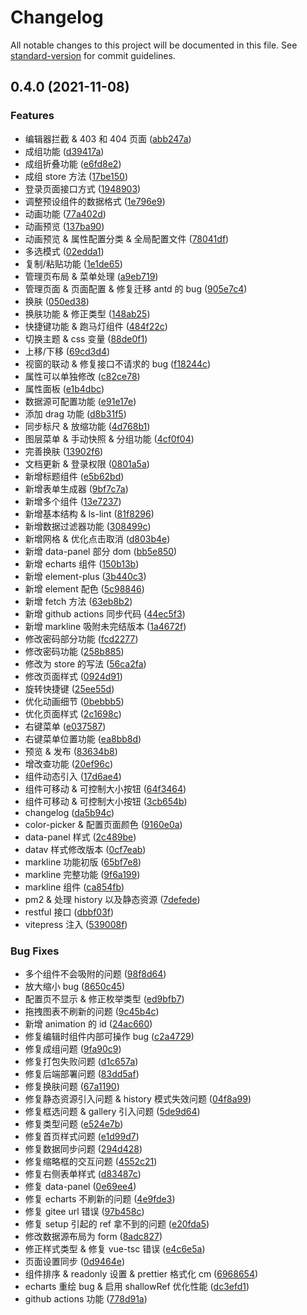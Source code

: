# Changelog

All notable changes to this project will be documented in this file. See [standard-version](https://github.com/conventional-changelog/standard-version) for commit guidelines.

## 0.4.0 (2021-11-08)

### Features

- 编辑器拦截 & 403 和 404 页面 ([abb247a](https://github.com/cq360767996/view/commit/abb247ae8142b30b8f84c93ec7fe93a0a6580c1d))
- 成组功能 ([d39417a](https://github.com/cq360767996/view/commit/d39417ab91e5d7183b8d481eb140c022391a8a63))
- 成组折叠功能 ([e6fd8e2](https://github.com/cq360767996/view/commit/e6fd8e27d3c02aba27ab80a755f3b9a705fe9523))
- 成组 store 方法 ([17be150](https://github.com/cq360767996/view/commit/17be1506e1b7d8343a314a822040703a735c883e))
- 登录页面接口方式 ([1948903](https://github.com/cq360767996/view/commit/1948903f22c0e7d3c5e671244581185e2acce570))
- 调整预设组件的数据格式 ([1e796e9](https://github.com/cq360767996/view/commit/1e796e91df630268ba8e8c18a9a95e40659413b8))
- 动画功能 ([77a402d](https://github.com/cq360767996/view/commit/77a402d7771ac4a52f72985e1d0ab322297b53e2))
- 动画预览 ([137ba90](https://github.com/cq360767996/view/commit/137ba906e1c585334f4638e99c0ea30d6f249404))
- 动画预览 & 属性配置分类 & 全局配置文件 ([78041df](https://github.com/cq360767996/view/commit/78041df18416dcdb992ee47bb7d8305c64d57b2b))
- 多选模式 ([02edda1](https://github.com/cq360767996/view/commit/02edda103f67bfc7faf0bb312d57e4ef4f8a18b6))
- 复制/粘贴功能 ([1e1de65](https://github.com/cq360767996/view/commit/1e1de65babdcd8938732a6ea1d921ca4d2e057c8))
- 管理页布局 & 菜单处理 ([a9eb719](https://github.com/cq360767996/view/commit/a9eb7197204381ccd7c00a58af454e18fe2e5116))
- 管理页面 & 页面配置 & 修复迁移 antd 的 bug ([905e7c4](https://github.com/cq360767996/view/commit/905e7c4a1c2c12d6c56749f3880fe7e5aad618bb))
- 换肤 ([050ed38](https://github.com/cq360767996/view/commit/050ed38c9ac6bda1304ee6c822715460504f59b0))
- 换肤功能 & 修正类型 ([148ab25](https://github.com/cq360767996/view/commit/148ab258f2d626d1c052cce92771ee769457e6c7))
- 快捷键功能 & 跑马灯组件 ([484f22c](https://github.com/cq360767996/view/commit/484f22c2dff3caa17bf8a89e6f88f6062ab4705b))
- 切换主题 & css 变量 ([88de0f1](https://github.com/cq360767996/view/commit/88de0f16d340148ca4e116f95fdaa8e96bd09cfc))
- 上移/下移 ([69cd3d4](https://github.com/cq360767996/view/commit/69cd3d4ec2556cdc388146b75b5e3160866cf3d7))
- 视窗的联动 & 修复接口不请求的 bug ([f18244c](https://github.com/cq360767996/view/commit/f18244c30c8eb66d7e9b4b4ddf608824ef30f74a))
- 属性可以单独修改 ([c82ce78](https://github.com/cq360767996/view/commit/c82ce78a8eb9e2541d4e5e06f620a829aa988f5a))
- 属性面板 ([e1b4dbc](https://github.com/cq360767996/view/commit/e1b4dbca0af670b227c9fa84780d66b92ce13f06))
- 数据源可配置功能 ([e91e17e](https://github.com/cq360767996/view/commit/e91e17eb08414c01aaa33a0e75c99d9eb2d54846))
- 添加 drag 功能 ([d8b31f5](https://github.com/cq360767996/view/commit/d8b31f556d27a05512f6d59978883b1467b89c86))
- 同步标尺 & 放缩功能 ([4d768b1](https://github.com/cq360767996/view/commit/4d768b14bf83151360f993e02eef8a5cba106865))
- 图层菜单 & 手动快照 & 分组功能 ([4cf0f04](https://github.com/cq360767996/view/commit/4cf0f0408eaedc14f9889cf1a0ddeec657a507b6))
- 完善换肤 ([13902f6](https://github.com/cq360767996/view/commit/13902f6c505d04c3a254547ed57ad19db31d4014))
- 文档更新 & 登录权限 ([0801a5a](https://github.com/cq360767996/view/commit/0801a5a975f9b5bfe6468ed446d3ba25860abe5f))
- 新增标题组件 ([e5b62bd](https://github.com/cq360767996/view/commit/e5b62bd4b5e4e3ea1030fc08815a27289aacd952))
- 新增表单生成器 ([9bf7c7a](https://github.com/cq360767996/view/commit/9bf7c7a189e8383c31278feb1b1b95ca82d7c6ab))
- 新增多个组件 ([13e7237](https://github.com/cq360767996/view/commit/13e7237b149b8565d0781002c55f9c34f0f43978))
- 新增基本结构 & ls-lint ([81f8296](https://github.com/cq360767996/view/commit/81f8296889d0ad9dab8f7aa2c586aedf4f9bbcba))
- 新增数据过滤器功能 ([308499c](https://github.com/cq360767996/view/commit/308499c0df7d62263a5f3a4e8a98391f345fed12))
- 新增网格 & 优化点击取消 ([d803b4e](https://github.com/cq360767996/view/commit/d803b4eb4a7bf9112cf8eddb59fc9c903d745d8c))
- 新增 data-panel 部分 dom ([bb5e850](https://github.com/cq360767996/view/commit/bb5e850fc5e24507b8891a27a004b6c9f63da83a))
- 新增 echarts 组件 ([150b13b](https://github.com/cq360767996/view/commit/150b13bd4eb62487c48b3751356767d9136920e1))
- 新增 element-plus ([3b440c3](https://github.com/cq360767996/view/commit/3b440c3d934dc705fde32ed7a56199d2640eab49))
- 新增 element 配色 ([5c98846](https://github.com/cq360767996/view/commit/5c98846fa0f7fec19770c1e51f4709a65c6e1238))
- 新增 fetch 方法 ([63eb8b2](https://github.com/cq360767996/view/commit/63eb8b2e539b0ff8073de21427386b383e00163f))
- 新增 github actions 同步代码 ([44ec5f3](https://github.com/cq360767996/view/commit/44ec5f3b5fe57a289c8a386b484596ef849d3c18))
- 新增 markline 吸附未完结版本 ([1a4672f](https://github.com/cq360767996/view/commit/1a4672fd928401f2b4c07b7d010245e0aea3b742))
- 修改密码部分功能 ([fcd2277](https://github.com/cq360767996/view/commit/fcd227729ced324658e633ac8819fffac25cf20b))
- 修改密码功能 ([258b885](https://github.com/cq360767996/view/commit/258b885be6353211d285065d04b523224ea5b8b7))
- 修改为 store 的写法 ([56ca2fa](https://github.com/cq360767996/view/commit/56ca2fa8d0c1e6da6a9cce1325d1043b0ffd6dbc))
- 修改页面样式 ([0924d91](https://github.com/cq360767996/view/commit/0924d9194234cc6fabc9a53a23b431b95a4ee4e4))
- 旋转快捷键 ([25ee55d](https://github.com/cq360767996/view/commit/25ee55d29cd0c20ad705fc810aa6c48c6578df47))
- 优化动画细节 ([0bebbb5](https://github.com/cq360767996/view/commit/0bebbb5befc6c8e28808e18794fe713b82448c6d))
- 优化页面样式 ([2c1698c](https://github.com/cq360767996/view/commit/2c1698c03acd949af5f13200140b7d411842a7c4))
- 右键菜单 ([e037587](https://github.com/cq360767996/view/commit/e03758743ac87b85a5ec954e1c9e393d600c6264))
- 右键菜单位置功能 ([ea8bb8d](https://github.com/cq360767996/view/commit/ea8bb8d0d20e19a611cfc49947b47dfaaca291af))
- 预览 & 发布 ([83634b8](https://github.com/cq360767996/view/commit/83634b8fc902f3b3a7bcefe05c88f706f4102c09))
- 增改查功能 ([20ef96c](https://github.com/cq360767996/view/commit/20ef96c0fd61085802aafc1fbb7f3bca05ee2807))
- 组件动态引入 ([17d6ae4](https://github.com/cq360767996/view/commit/17d6ae469f3298d61b4c5dd60daa1e748bee4e46))
- 组件可移动 & 可控制大小按钮 ([64f3464](https://github.com/cq360767996/view/commit/64f3464f889efd7310deb1c001f441eaf116b11e))
- 组件可移动 & 可控制大小按钮 ([3cb654b](https://github.com/cq360767996/view/commit/3cb654b0ac567d575af241a9b3f2ec5c9e033128))
- changelog ([da5b94c](https://github.com/cq360767996/view/commit/da5b94c5906440fefed60567d90dcf4d480136ca))
- color-picker & 配置页面颜色 ([9160e0a](https://github.com/cq360767996/view/commit/9160e0a4ca4d8aacca06593a67863ace346e25b1))
- data-panel 样式 ([2c489be](https://github.com/cq360767996/view/commit/2c489be246b37739220adfef974bd74eec0e3541))
- datav 样式修改版本 ([0cf7eab](https://github.com/cq360767996/view/commit/0cf7eabce4d5f26d0c3fac1b20f09c701224ae4d))
- markline 功能初版 ([65bf7e8](https://github.com/cq360767996/view/commit/65bf7e8de94e4ad296515deb01a3176d96941f8b))
- markline 完整功能 ([9f6a199](https://github.com/cq360767996/view/commit/9f6a1996cc3b7885f5797a0b26f04cbe0766f24c))
- markline 组件 ([ca854fb](https://github.com/cq360767996/view/commit/ca854fbe85d53c2baab48bf25557dd610cb976fb))
- pm2 & 处理 history 以及静态资源 ([7defede](https://github.com/cq360767996/view/commit/7defede15803b8bb5ec0fd675f55e1171847daa0))
- restful 接口 ([dbbf03f](https://github.com/cq360767996/view/commit/dbbf03f9adccb41e3c7d1e49923b17de774bc444))
- vitepress 注入 ([539008f](https://github.com/cq360767996/view/commit/539008f503931b360182a65aeb3e02948a8de703))

### Bug Fixes

- 多个组件不会吸附的问题 ([98f8d64](https://github.com/cq360767996/view/commit/98f8d649816803b8be05ebf8c3cd5e5dd36b0aef))
- 放大缩小 bug ([8650c45](https://github.com/cq360767996/view/commit/8650c45be57dd0dc7ccf74884977ee695836cbfc))
- 配置页不显示 & 修正枚举类型 ([ed9bfb7](https://github.com/cq360767996/view/commit/ed9bfb76b6f574b422d51c00835344550a4b14bf))
- 拖拽图表不刷新的问题 ([9c45b4c](https://github.com/cq360767996/view/commit/9c45b4c870df817e79a9694f4355f44bc28489a6))
- 新增 animation 的 id ([24ac660](https://github.com/cq360767996/view/commit/24ac66076da3a975abe4f42607c8e82e17681815))
- 修复编辑时组件内部可操作 bug ([c2a4729](https://github.com/cq360767996/view/commit/c2a4729effaba30a90eb7bc5c997d34defcdb66e))
- 修复成组问题 ([9fa90c9](https://github.com/cq360767996/view/commit/9fa90c9873dab0ec943e51d02ce2b62edfc955cf))
- 修复打包失败问题 ([d1c657a](https://github.com/cq360767996/view/commit/d1c657afb272527230248f35febd94324eb3b4b1))
- 修复后端部署问题 ([83dd5af](https://github.com/cq360767996/view/commit/83dd5af39c5d8a97f41b48ce40bbe6ef7c42a043))
- 修复换肤问题 ([67a1190](https://github.com/cq360767996/view/commit/67a119084354b2e82d096ba68b5dc6a8a7dee473))
- 修复静态资源引入问题 & history 模式失效问题 ([04f8a99](https://github.com/cq360767996/view/commit/04f8a99f20a3ed47dab08abbcf454b18555c1921))
- 修复框选问题 & gallery 引入问题 ([5de9d64](https://github.com/cq360767996/view/commit/5de9d64914dec9ff323653c6431892438147dc06))
- 修复类型问题 ([e524e7b](https://github.com/cq360767996/view/commit/e524e7bcc2dc979b95f042b79f82a466861ae8bb))
- 修复首页样式问题 ([e1d99d7](https://github.com/cq360767996/view/commit/e1d99d7d120de74d45a03b0002c95425bbb8870b))
- 修复数据同步问题 ([294d428](https://github.com/cq360767996/view/commit/294d42811666d2b39d9ea328377e692faa5e057d))
- 修复缩略框的交互问题 ([4552c21](https://github.com/cq360767996/view/commit/4552c21ad27f8a268a1d07206a6e0efe06f49321))
- 修复右侧表单样式 ([d83487c](https://github.com/cq360767996/view/commit/d83487c658e3484c221bed468696d68bc90c9f35))
- 修复 data-panel ([0e69ee4](https://github.com/cq360767996/view/commit/0e69ee48681fc55da1b72d416b7d960051b0bf1e))
- 修复 echarts 不刷新的问题 ([4e9fde3](https://github.com/cq360767996/view/commit/4e9fde3eff3bc211bfe3ee8bd2e19b63db1eb600))
- 修复 gitee url 错误 ([97b458c](https://github.com/cq360767996/view/commit/97b458c643d571d9cdeb180ed973f7665f8083d3))
- 修复 setup 引起的 ref 拿不到的问题 ([e20fda5](https://github.com/cq360767996/view/commit/e20fda59007f23806a6c12087186afe123823424))
- 修改数据源布局为 form ([8adc827](https://github.com/cq360767996/view/commit/8adc8276374d83584062a133fd40eb6144d1ae38))
- 修正样式类型 & 修复 vue-tsc 错误 ([e4c6e5a](https://github.com/cq360767996/view/commit/e4c6e5aeeff7565a885a717452fb8d90d7d6801a))
- 页面设置同步 ([0d9464e](https://github.com/cq360767996/view/commit/0d9464ee6d116abb893386332067846dd632d10e))
- 组件排序 & readonly 设置 & prettier 格式化 cm ([6968654](https://github.com/cq360767996/view/commit/696865446739e48ed12e4df970220f6488f33251))
- echarts 重绘 bug & 启用 shallowRef 优化性能 ([dc3efd1](https://github.com/cq360767996/view/commit/dc3efd13df049ae77a211f708aa20dcd214e1c6a))
- github actions 功能 ([778d91a](https://github.com/cq360767996/view/commit/778d91ae01bd34da13b3d81cadef1e7a428be550))
